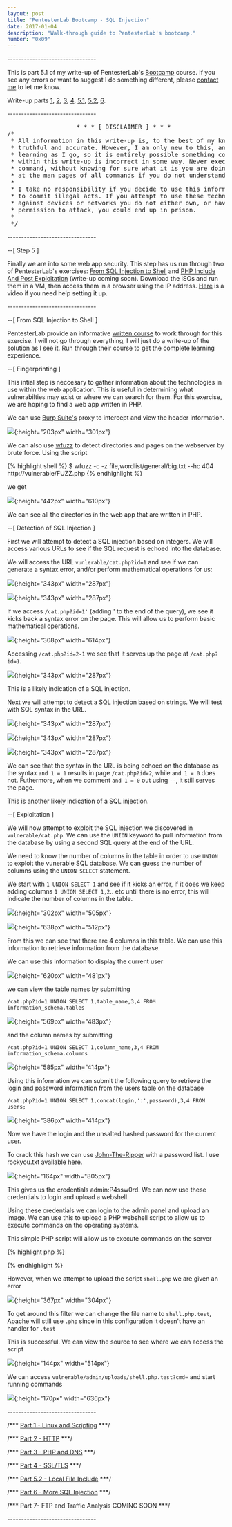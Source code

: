 ```yaml
---
layout: post
title: "PentesterLab Bootcamp - SQL Injection"
date: 2017-01-04
description: "Walk-through guide to PentesterLab's bootcamp."
number: "0x09"
---
```

\-\-\-\-\-\-\-\-\-\-\-\-\-\-\-\-\-\-\-\-\-\-\-\-\-\-\-\-\-\-\-\-

This is part 5.1 of my write-up of PentesterLab's [Bootcamp](https://pentesterlab.com/bootcamp) course. If you see any errors or want to suggest I do something different, please [contact me](https://www.maxmunday.com/contact/) to let me know.

Write-up parts [1](https://www.maxmunday.com/blog/2016/05/14/pentesterlab-bootcamp-part-1-linux-and-scripting), [2](https://www.maxmunday.com/blog/2016/05/22/pentesterlab-bootcamp-part-2-http), [3](https://www.maxmunday.com/blog/2016/05/27/pentesterlab-bootcamp-part-3-php-and-dns), [4](https://www.maxmunday.com/blog/2016/08/09/pentesterlab-bootcamp-part-4-ssl-tls), [5.1](https://www.maxmunday.com/blog/2017/01/04/pentesterlab-bootcamp-part-5.1-sql-injection), [5.2](https://www.maxmunday.com/blog/2017/01/18/pentesterlab-bootcamp-part-5.2-local-file-include), [6](https://www.maxmunday.com/blog/2017/07/19/pentesterlab-bootcamp-part-6-more-sql-injection).


\-\-\-\-\-\-\-\-\-\-\-\-\-\-\-\-\-\-\-\-\-\-\-\-\-\-\-\-\-\-\-\-

<pre>
                   * * * [ DISCLAIMER ] * * *
/*
 * All information in this write-up is, to the best of my knowledge,  
 * truthful and accurate. However, I am only new to this, and I am   
 * learning as I go, so it is entirely possible something contained  
 * within this write-up is incorrect in some way. Never execute any  
 * command, without knowing for sure what it is you are doing. Look  
 * at the man pages of all commands if you do not understand them.  
 *
 * I take no responsibility if you decide to use this information   
 * to commit illegal acts. If you attempt to use these techniques  
 * against devices or networks you do not either own, or have    
 * permission to attack, you could end up in prison.  
 *
 */  
</pre>
 
\-\-\-\-\-\-\-\-\-\-\-\-\-\-\-\-\-\-\-\-\-\-\-\-\-\-\-\-\-\-\-\-

\-\-[ Step 5 ]
 
Finally we are into some web app security. This step has us run through two of PentesterLab's exercises: [From SQL Injection to Shell](https://pentesterlab.com/exercises/from_sqli_to_shell) and [PHP Include And Post Exploitation](https://pentesterlab.com/exercises/php_include_and_post_exploitation) (write-up coming soon). Download the ISOs and run them in a VM, then access them in a browser using the IP address. [Here](https://www.youtube.com/watch?v=kdYuJDWxOHc) is a video if you need help setting it up.

\-\-\-\-\-\-\-\-\-\-\-\-\-\-\-\-\-\-\-\-\-\-\-\-\-\-\-\-\-\-\-\-

\-\-[ From SQL Injection to Shell ]

PentesterLab provide an informative [written course](https://pentesterlab.com/exercises/from_sqli_to_shell/course) to work through for this exercise. I will not go through everything, I will just do a write-up of the solution as I see it. Run through their course to get the complete learning experience. 

\-\-[ Fingerprinting ]

This intial step is neccesary to gather information about the technologies in use within the web application. This is useful in determining what vulnerabilties may exist or where we can search for them. For this exercise, we are hoping to find a web app written in PHP.

We can use [Burp Suite's](https://portswigger.net/) proxy to intercept and view the header information.

![](/pictures/sql2shell_1.png){:height="203px" width="301px"}

We can also use [wfuzz](http://www.edge-security.com/wfuzz.php) to detect directories and pages on the webserver by brute force. Using the script

{% highlight shell %}
$ wfuzz -c -z file,wordlist/general/big.txt --hc 404 http://vulnerable/FUZZ.php
{% endhighlight %}

we get

![](/pictures/sql2shell_2.png){:height="442px" width="610px"}

We can see all the directories in the web app that are written in PHP.

\-\-[ Detection of SQL Injection ]

First we will attempt to detect a SQL injection based on integers. We will access various URLs to see if the SQL request is echoed into the database. 

We will access the URL `vunlerable/cat.php?id=1` and see if we can generate a syntax error, and/or perform mathematical operations for us:

![](/pictures/sql2shell_3.png){:height="343px" width="287px"}

![](/pictures/sql2shell_4.png){:height="343px" width="287px"}

If we access `/cat.php?id=1'` (adding ' to the end of the query), we see it kicks back a syntax error on the page. This will allow us to perform basic mathematical operations. 

![](/pictures/sql2shell_6.png){:height="308px" width="614px"}

Accessing `/cat.php?id=2-1` we see that it serves up the page at `/cat.php?id=1`. 

![](/pictures/sql2shell_5.png){:height="343px" width="287px"}

This is a likely indication of a SQL injection.

Next we will attempt to detect a SQL injection based on strings. We will test with SQL syntax in the URL.

![](/pictures/sql2shell_7.png){:height="343px" width="287px"}

![](/pictures/sql2shell_8.png){:height="343px" width="287px"}

![](/pictures/sql2shell_9.png){:height="343px" width="287px"}

We can see that the syntax in the URL is being echoed on the database as the syntax `and 1 = 1` results in page `/cat.php?id=2`, while `and 1 = 0` does not. Futhermore, when we comment `and 1 = 0` out using `--`, it still serves the page.

This is another likely indication of a SQL injection.

\-\-[ Exploitation ] 

We will now attempt to exploit the SQL injection we discovered in `vulnerable/cat.php`. We can use the `UNION` keyword to pull information from the database by using a second SQL query at the end of the URL.

We need to know the number of columns in the table in order to use `UNION` to exploit the vunerable SQL database. We can guess the number of columns using the `UNION SELECT` statement. 

We start with `1 UNION SELECT 1` and see if it kicks an error, if it does we keep adding columns `1 UNION SELECT 1,2`.. etc until there is no error, this will indicate the number of columns in the table.

![](/pictures/sql2shell_10.png){:height="302px" width="505px"}

![](/pictures/sql2shell_11.png){:height="638px" width="512px"}

From this we can see that there are 4 columns in this table. We can use this information to retrieve information from the database.

We can use this information to display the current user

![](/pictures/sql2shell_12.png){:height="620px" width="481px"}

we can view the table names by submitting 

~~~
/cat.php?id=1 UNION SELECT 1,table_name,3,4 FROM information_schema.tables
~~~

![](/pictures/sql2shell_13.png){:height="569px" width="483px"}

and the column names by submitting 

~~~
/cat.php?id=1 UNION SELECT 1,column_name,3,4 FROM information_schema.columns
~~~

![](/pictures/sql2shell_16.png){:height="585px" width="414px"}

Using this information we can submit the following query to retrieve the login and password information from the users table on the database

~~~
/cat.php?id=1 UNION SELECT 1,concat(login,':',password),3,4 FROM users;
~~~

![](/pictures/sql2shell_14.png){:height="386px" width="414px"}

Now we have the login and the unsalted hashed password for the current user.

To crack this hash we can use [John-The-Ripper](http://www.openwall.com/john/) with a password list. I use rockyou.txt available [here](https://wiki.skullsecurity.org/index.php?title=Passwords).

![](/pictures/sql2shell_15.png){:height="164px" width="805px"}

This gives us the credentials admin:P4ssw0rd. We can now use these credentials to login and upload a webshell.

Using these credentials we can login to the admin panel and upload an image. We can use this to upload a PHP webshell script to allow us to execute commands on the operating systems.

This simple PHP script will allow us to execute commands on the server

{% highlight php %}
<?php
	system($_GET['cmd']);
?>
{% endhighlight %}

However, when we attempt to upload the script `shell.php` we are given an error

![](/pictures/sql2shell_19.png){:height="367px" width="304px"}

To get around this filter we can change the file name to `shell.php.test`, Apache will still use `.php` since in this configuration it doesn't have an handler for `.test`

This is successful. We can view the source to see where we can access the script

![](/pictures/sql2shell_20.png){:height="144px" width="514px"}

We can access `vulnerable/admin/uploads/shell.php.test?cmd=` and start running commands

![](/pictures/sql2shell_21.png){:height="170px" width="636px"}

\-\-\-\-\-\-\-\-\-\-\-\-\-\-\-\-\-\-\-\-\-\-\-\-\-\-\-\-\-\-\-\-

/*\*\* [Part 1 - Linux and Scripting](https://www.maxmunday.com/blog/2016/05/14/pentesterlab-bootcamp-part-1-linux-and-scripting) \*\*\*/

/*\*\* [Part 2 - HTTP](https://www.maxmunday.com/blog/2016/05/22/pentesterlab-bootcamp-part-2-http) \*\*\*/

/*\*\* [Part 3 - PHP and DNS](https://www.maxmunday.com/blog/2016/05/27/pentesterlab-bootcamp-part-3-php-and-dns) \*\*\*/

/*\*\* [Part 4 - SSL/TLS](https://www.maxmunday.com/blog/2016/08/09/pentesterlab-bootcamp-part-4-ssl-tls) \*\*\*/

/*\*\* [Part 5.2 - Local File Include](https://www.maxmunday.com/blog/2017/01/18/pentesterlab-bootcamp-part-5.2-local-file-include) \*\*\*/

/*\*\* [Part 6 - More SQL Injection](https://www.maxmunday.com/blog/2017/07/19/pentesterlab-bootcamp-part-6-more-sql-injection) \*\*\*/

/*\*\* Part 7- FTP and Traffic Analysis COMING SOON \*\*\*/

\-\-\-\-\-\-\-\-\-\-\-\-\-\-\-\-\-\-\-\-\-\-\-\-\-\-\-\-\-\-\-\-
